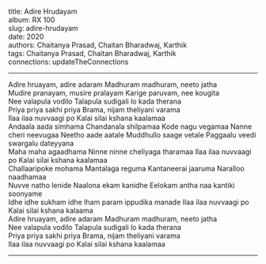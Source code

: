 title: Adire Hrudayam  
album: RX 100  
slug: adire-hrudayam  
date: 2020  
authors: Chaitanya Prasad, Chaitan Bharadwaj, Karthik  
tags: Chaitanya Prasad, Chaitan Bharadwaj, Karthik  
connections: updateTheConnections  

------------

Adire hruayam, adire adaram Madhuram madhuram, neeto jatha  
Mudire pranayam, musire pralayam Karige paruvam, nee kougita  
Nee valapula vodilo Talapula sudigali lo kada therana  
Priya priya sakhi priya Brama, nijam theliyani varama  
Ilaa ilaa nuvvaagi po Kalai silai kshana kaalamaa  
Andaala aada simhama Chandanala shilpamaa Kode nagu vegamaa Nanne cheri neevugaa Neetho aade aatale Muddhullo saage vetale Paggaalu veedi swargalu dateyyana  
Maha maha agaadhama Ninne ninne cheliyaga tharamaa Ilaa ilaa nuvvaagi po Kalai silai kshana kaalamaa  
Challaaripoke mohama Mantalaga reguma Kantaneerai jaaruma Naralloo naadhamaa  
Nuvve natho lenide Naalona ekam kanidhe Eelokam antha naa kantiki soonyame  
Idhe idhe sukham idhe Iham param ippudika manade Ilaa ilaa nuvvaagi po Kalai silai kshana kalaama  
Adire hruayam, adire adaram Madhuram madhuram, neeto jatha  
Nee valapula vodilo Talapula sudigali lo kada therana  
Priya priya sakhi priya Brama, nijam theliyani varama  
Ilaa ilaa nuvvaagi po Kalai silai kshana kaalamaa  


------------
